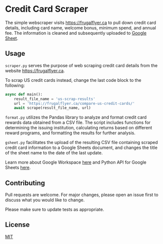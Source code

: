 # Credit Card Scraper

The simple webscraper visits <https://frugalflyer.ca> to pull down credit card details, including card name, welcome bonus, minimum spend, and annual fee. The information is cleaned and subsequently uploaded to [Google Sheet](https://docs.google.com/spreadsheets/d/1mMyF5-Pott-xsFB9unr600p1wmNG1C95LCKHvfxlzJQ/edit?usp=sharing).

## Usage

`scraper.py` serves the purpose of web scraping credit card details from the website <https://frugalflyer.ca>.

To scrap US credit cards instead, change the last code block to the following:

```python
async def main():
    result_file_name = 'us-scrap-results'
    url = 'https://frugalflyer.ca/compare-us-credit-cards/'
    await scrape(result_file_name, url)
```

`format.py` utilizes the Pandas library to analyze and format credit card rewards data obtained from a CSV file. The script includes functions for determining the issuing institution, calculating returns based on different reward programs, and formatting the results for further analysis.

`gsheet.py` facilitates the upload of the resulting CSV file containing scraped credit card information to a Google Sheets document, and changes the title of the sheet name to the date of the last update.

Learn more about Google Workspace [here](https://developers.google.com/workspace/guides/get-started) and Python API for Google Sheets [here](https://docs.gspread.org/en/latest/).

## Contributing

Pull requests are welcome. For major changes, please open an issue first
to discuss what you would like to change.

Please make sure to update tests as appropriate.

## License

[MIT](https://choosealicense.com/licenses/mit/)
